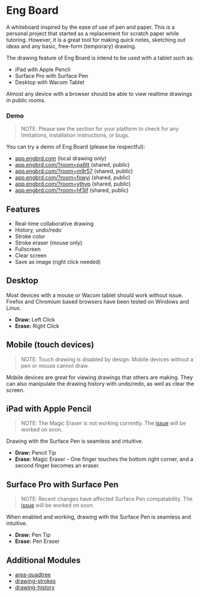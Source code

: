 # Eng Board
A whiteboard inspired by the ease of use of pen and paper.  This is a personal project that started as a replacement for scratch paper while tutoring. However, it is a great tool for making quick notes, sketching out ideas and any basic, free-form (temporary) drawing.


The drawing feature of Eng Board is intend to be used with a tablet such as:
* iPad with Apple Pencil
* Surface Pro with Surface Pen
* Desktop with Wacom Tablet

Almost any device with a browser should be able to view realtime drawings in public rooms.

### Demo
> NOTE: Please see the section for your platform to check for any limitations, installation instructions, or bugs.

You can try a demo of Eng Board (please be respectful): 
* [app.engbrd.com](https://app.engbrd.com) (local drawing only)
* [app.engbrd.com/?room=ps6tt](https://app.engbrd.com/?room=ps6tt) (shared, public)
* [app.engbrd.com/?room=m9r57](https://app.engbrd.com/?room=m9r57) (shared, public)
* [app.engbrd.com/?room=fowyj](https://app.engbrd.com/?room=fowyj) (shared, public)
* [app.engbrd.com/?room=ythyp](https://app.engbrd.com/?room=ythyp) (shared, public)
* [app.engbrd.com/?room=hf3jf](https://app.engbrd.com/?room=hf3jf) (shared, public)

## Features
* Real-time collaborative drawing
* History, undo/redo
* Stroke color
* Stroke eraser (mouse only)
* Fullscreen
* Clear screen
* Save as image (right click needed)

## Desktop
Most devices with a mouse or Wacom tablet should work without issue. Firefox and Chromium based browsers have been tested on Windows and Linux.
*  **Draw:** Left Click
*  **Erase:** Right Click

## Mobile (touch devices)
> NOTE: Touch drawing is disabled by design. Mobile devices without a pen or mouse cannot draw.

Mobile devices are great for viewing drawings that others are making. They can also manipulate the drawing history with undo/redo, as well as clear the screen.

## iPad with Apple Pencil
> NOTE: The Magic Eraser is not working currently. The [issue](https://github.com/brandon-otoole/eng-board/issues/1) will be worked on soon.

Drawing with the Surface Pen is seamless and intuitive.
*  **Draw:** Pencil Tip
*  **Erase:** Magic Eraser - One finger touches the bottom right corner, and a second finger becomes an eraser.

## Surface Pro with Surface Pen
> NOTE: Recent changes have affected Surface Pen compatability. The [issue](https://github.com/brandon-otoole/eng-board/labels/input%3A%20Microsoft%20Surface%20Pen) will be worked on soon.

When enabled and working, drawing with the Surface Pen is seamless and intuitive.
*  **Draw:** Pen Tip
*  **Erase:** Pen Eraser

## Additional Modules
* [area-quadtree](https://github.com/brandon-otoole/area-quadtree)
* [drawing-strokes](https://github.com/brandon-otoole/drawing-strokes)
* [drawing-history](https://github.com/brandon-otoole/drawing-history)
